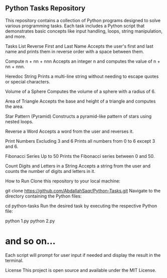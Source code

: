 ## Python Tasks Repository

This repository contains a collection of Python programs designed to solve various programming tasks. Each task includes a Python script that demonstrates basic concepts like input handling, loops, string manipulation, and more.

Tasks List
Reverse First and Last Name
Accepts the user's first and last name and prints them in reverse order with a space between them.

Compute n + nn + nnn
Accepts an integer n and computes the value of n + nn + nnn.

Heredoc String
Prints a multi-line string without needing to escape quotes or special characters.

Volume of a Sphere
Computes the volume of a sphere with a radius of 6.

Area of Triangle
Accepts the base and height of a triangle and computes the area.

Star Pattern (Pyramid)
Constructs a pyramid-like pattern of stars using nested loops.

Reverse a Word
Accepts a word from the user and reverses it.

Print Numbers Excluding 3 and 6
Prints all numbers from 0 to 6 except 3 and 6.

Fibonacci Series Up to 50
Prints the Fibonacci series between 0 and 50.

Count Digits and Letters in a String
Accepts a string from the user and counts the number of digits and letters in it.

How to Run
Clone this repository to your local machine:


git clone https://github.com/AbdallahSaqr/Python-Tasks.git
Navigate to the directory containing the Python files:


cd python-tasks
Run the desired task by executing the respective Python file:


python 1.py
python 2.py
# and so on...
Each script will prompt for user input if needed and display the result in the terminal.

License
This project is open source and available under the MIT License.
